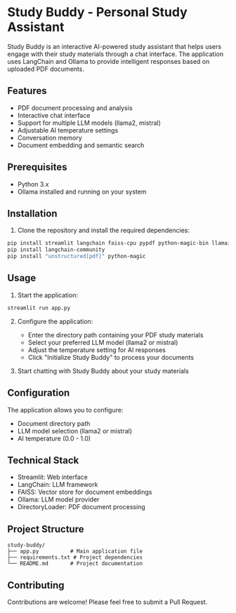 # Study Buddy - Personal Study Assistant

Study Buddy is an interactive AI-powered study assistant that helps users engage with their study materials through a chat interface. The application uses LangChain and Ollama to provide intelligent responses based on uploaded PDF documents.

## Features

- PDF document processing and analysis
- Interactive chat interface
- Support for multiple LLM models (llama2, mistral)
- Adjustable AI temperature settings
- Conversation memory
- Document embedding and semantic search

## Prerequisites

- Python 3.x
- Ollama installed and running on your system

## Installation

1. Clone the repository and install the required dependencies:

```bash
pip install streamlit langchain faiss-cpu pypdf python-magic-bin llamaindex
pip install langchain-community
pip install "unstructured[pdf]" python-magic
```

## Usage

1. Start the application:
```bash
streamlit run app.py
```

2. Configure the application:
   - Enter the directory path containing your PDF study materials
   - Select your preferred LLM model (llama2 or mistral)
   - Adjust the temperature setting for AI responses
   - Click "Initialize Study Buddy" to process your documents

3. Start chatting with Study Buddy about your study materials

## Configuration

The application allows you to configure:
- Document directory path
- LLM model selection (llama2 or mistral)
- AI temperature (0.0 - 1.0)

## Technical Stack

- Streamlit: Web interface
- LangChain: LLM framework
- FAISS: Vector store for document embeddings
- Ollama: LLM model provider
- DirectoryLoader: PDF document processing

## Project Structure

```
study-buddy/
├── app.py          # Main application file
├── requirements.txt # Project dependencies
└── README.md       # Project documentation
```

## Contributing

Contributions are welcome! Please feel free to submit a Pull Request.
